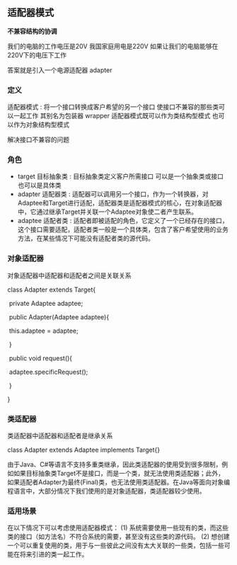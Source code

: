 ## 适配器模式

**不兼容结构的协调**

我们的电脑的工作电压是20V  我国家庭用电是220V  如果让我们的电脑能够在220V下的电压下工作  

答案就是引入一个电源适配器 adapter

### 定义

适配器模式 : 将一个接口转换成客户希望的另一个接口  使接口不兼容的那些类可以一起工作  其别名为包装器 wrapper   适配器模式既可以作为类结构型模式  也可以作为对象结构型模式

解决接口不兼容的问题

### 角色

- target 目标抽象类 : 目标抽象类定义客户所需接口  可以是一个抽象类或接口  也可以是具体类
- adapter 适配器类 : 适配器可以调用另一个接口，作为一个转换器，对Adaptee和Target进行适配，适配器类是适配器模式的核心，在对象适配器中，它通过继承Target并关联一个Adaptee对象使二者产生联系。
- adaptee 适配者类 : 适配者即被适配的角色，它定义了一个已经存在的接口，这个接口需要适配，适配者类一般是一个具体类，包含了客户希望使用的业务方法，在某些情况下可能没有适配者类的源代码。

### 对象适配器

对象适配器中适配器和适配者之间是关联关系

class Adapter extends Target{

​	private Adaptee adaptee;

​    public Adapter(Adaptee adaptee){

​		this.adaptee = adaptee;

​	}

​	public void request(){

​		adaptee.specificRequest();

​	}

}

### 类适配器

类适配器中适配器和适配者是继承关系

class Adapter extends Adaptee implements Target{}

由于Java、C#等语言不支持多重类继承，因此类适配器的使用受到很多限制，例如如果目标抽象类Target不是接口，而是一个类，就无法使用类适配器；此外，如果适配者Adapter为最终(Final)类，也无法使用类适配器。在Java等面向对象编程语言中，大部分情况下我们使用的是对象适配器，类适配器较少使用。

### 适用场景

在以下情况下可以考虑使用适配器模式：
(1) 系统需要使用一些现有的类，而这些类的接口（如方法名）不符合系统的需要，甚至没有这些类的源代码。
(2) 想创建一个可以重复使用的类，用于与一些彼此之间没有太大关联的一些类，包括一些可能在将来引进的类一起工作。
